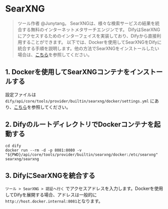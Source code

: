 # SearXNG

> ツール作者 @Junytang。
SearXNGは、様々な検索サービスの結果を統合する無料のインターネットメタサーチエンジンです。 DifyはSearXNGにアクセスするためのインターフェイスを実装しており、Difyから直接利用することができます。 以下では、Dockerを使用してSearXNGをDifyに統合する手順を説明します。他の方法でSearXNGをインストールしたい場合は、[こちら](https://docs.searxng.org/admin/installation.html)を参照してください。

## 1. Dockerを使用してSearXNGコンテナをインストールする
設定ファイルは `dify/api/core/tools/provider/builtin/searxng/docker/settings.yml` にあり、[こちら](https://docs.searxng.org/admin/installation.html)を参照してください。

## 2. DifyのルートディレクトリでDockerコンテナを起動する
```
cd dify
docker run --rm -d -p 8081:8080 -v "${PWD}/api/core/tools/provider/builtin/searxng/docker:/etc/searxng" searxng/searxng
```

## 3. DifyにSearXNGを統合する
`ツール > SearXNG > 認証へ行く` でアクセスアドレスを入力します。Dockerを使用してDifyを展開する場合、アドレスは一般的に`http://host.docker.internal:8081`となります。